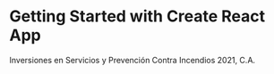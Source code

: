 # Getting Started with Create React App

Inversiones en Servicios y Prevención Contra Incendios 2021, C.A.

## 

### 

###

### 
### 

## 
### 

### 

### 

### 

### 

### 